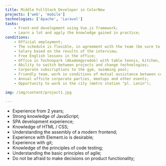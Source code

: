 ```yaml
---
title: Middle FullStack Developer in ColorNew
projects: ['web', 'mobile']
technologies: ['Apache', 'Laravel']
tasks:
    - Front-end development using Vue.js framework;
    - Learn a lot and apply the knowledge gained in practice;
conditions:
    - Official employment;
    - The schedule is flexible, in agreement with the team (be sure to be in the office from 12.00 to 18.00);
    - Salary based on the results of the interview;
    - Free English lessons in the office;
    - Office in Technopark (Akademgorodok) with table tennis, kitchen, parking space;
    - Ability to switch between projects and change technologies;
    - Corporate subscriptions to the gym, swimming pool;
    - Friendly team, work in conditions of mutual assistance between colleagues;
    - Annual offsite corporate parties, meetups and other events;
    - Opportunity to work in the city (metro station "pl. Lenin");

img: /img/content/project1.jpg

---
```


- Experience from 2 years;
- Strong knowledge of JavaScript;
- SPA development experience;
- Knowledge of HTML / CSS;
- Understanding the assembly of a modern frontend;
- Experience with Element.io is desirable;
- Experience with git;
- Knowledge of the principles of code testing;
- Understanding the basic principles of agile;
- Do not be afraid to make decisions on product functionality;
